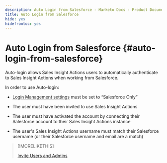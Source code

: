 ```yaml
---
description: Auto Login from Salesforce - Marketo Docs - Product Documentation
title: Auto Login from Salesforce
hide: yes
hidefromtoc: yes
---
```

# Auto Login from Salesforce {#auto-login-from-salesforce}

Auto-login allows Sales Insight Actions users to automatically authenticate to Sales Insight Actions when working from Salesforce.

In order to use Auto-login:

* [Login Management settings](/help/marketo/product-docs/marketo-sales-insight/actions/admin/login-management-settings.md) must be set to “Salesforce Only”

* The user must have been invited to use Sales Insight Actions

* The user must have activated the account by connecting their Salesforce account to their Sales Insight Actions instance

* The user's Sales Insight Actions username must match their Salesforce username (or their Salesforce username and email are a match)

>[!MORELIKETHIS]
>
>[Invite Users and Admins](/help/marketo/product-docs/marketo-sales-insight/actions/admin/invite-users-and-admins.md)
